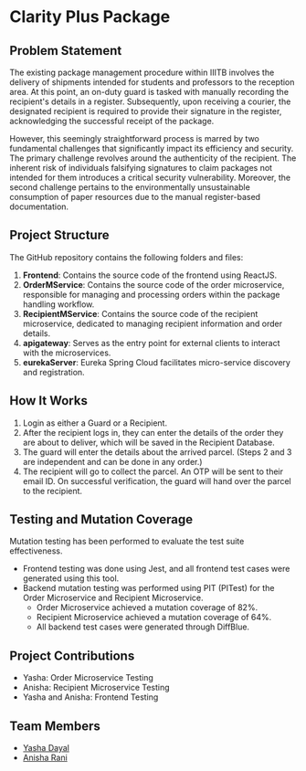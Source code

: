 # Clarity Plus Package

## Problem Statement

The existing package management procedure within IIITB involves the delivery of shipments intended for students and professors to the reception area. At this point, an on-duty guard is tasked with manually recording the recipient's details in a register. Subsequently, upon receiving a courier, the designated recipient is required to provide their signature in the register, acknowledging the successful receipt of the package.

However, this seemingly straightforward process is marred by two fundamental challenges that significantly impact its efficiency and security. The primary challenge revolves around the authenticity of the recipient. The inherent risk of individuals falsifying signatures to claim packages not intended for them introduces a critical security vulnerability. Moreover, the second challenge pertains to the environmentally unsustainable consumption of paper resources due to the manual register-based documentation.

## Project Structure

The GitHub repository contains the following folders and files:

1. **Frontend**: Contains the source code of the frontend using ReactJS.
2. **OrderMService**: Contains the source code of the order microservice, responsible for managing and processing orders within the package handling workflow.
3. **RecipientMService**: Contains the source code of the recipient microservice, dedicated to managing recipient information and order details.
4. **apigateway**: Serves as the entry point for external clients to interact with the microservices.
5. **eurekaServer**: Eureka Spring Cloud facilitates micro-service discovery and registration.

## How It Works

1. Login as either a Guard or a Recipient.
2. After the recipient logs in, they can enter the details of the order they are about to deliver, which will be saved in the Recipient Database.
3. The guard will enter the details about the arrived parcel. (Steps 2 and 3 are independent and can be done in any order.)
4. The recipient will go to collect the parcel. An OTP will be sent to their email ID. On successful verification, the guard will hand over the parcel to the recipient.

## Testing and Mutation Coverage

Mutation testing has been performed to evaluate the test suite effectiveness.

- Frontend testing was done using Jest, and all frontend test cases were generated using this tool.
- Backend mutation testing was performed using PIT (PITest) for the Order Microservice and Recipient Microservice.
  - Order Microservice achieved a mutation coverage of 82%.
  - Recipient Microservice achieved a mutation coverage of 64%.
  - All backend test cases were generated through DiffBlue.

## Project Contributions

- Yasha: Order Microservice Testing
- Anisha: Recipient Microservice Testing
- Yasha and Anisha: Frontend Testing

## Team Members
- [Yasha Dayal](https://github.com/yashadayal)
- [Anisha Rani](https://github.com/anisha-sudo)
